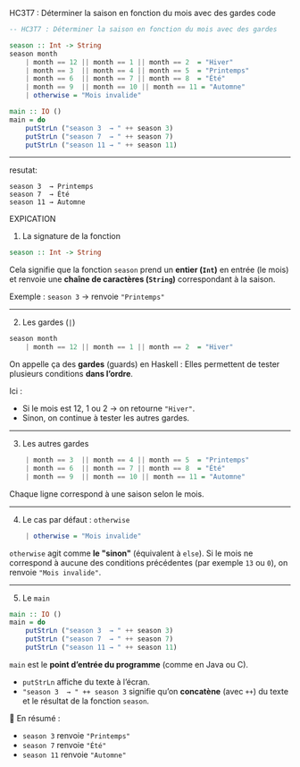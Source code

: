  HC3T7 : Déterminer la saison en fonction du mois avec des gardes
code
```haskell
-- HC3T7 : Déterminer la saison en fonction du mois avec des gardes

season :: Int -> String
season month
    | month == 12 || month == 1 || month == 2  = "Hiver"
    | month == 3  || month == 4 || month == 5  = "Printemps"
    | month == 6  || month == 7 || month == 8  = "Été"
    | month == 9  || month == 10 || month == 11 = "Automne"
    | otherwise = "Mois invalide"

main :: IO ()
main = do
    putStrLn ("season 3  → " ++ season 3)
    putStrLn ("season 7  → " ++ season 7)
    putStrLn ("season 11 → " ++ season 11)
```

---

resutat:

```
season 3  → Printemps
season 7  → Été
season 11 → Automne
```
EXPICATION 

1. La signature de la fonction

```haskell
season :: Int -> String
```

Cela signifie que la fonction `season` prend un **entier (`Int`)** en entrée (le mois)
et renvoie une **chaîne de caractères (`String`)** correspondant à la saison.

Exemple :
`season 3` → renvoie `"Printemps"`

---

 2. Les gardes (`|`)

```haskell
season month
    | month == 12 || month == 1 || month == 2  = "Hiver"
```

On appelle ça des **gardes** (guards) en Haskell :
Elles permettent de tester plusieurs conditions **dans l’ordre**.

Ici :

* Si le mois est 12, 1 ou 2 → on retourne `"Hiver"`.
* Sinon, on continue à tester les autres gardes.

---

3. Les autres gardes

```haskell
    | month == 3  || month == 4 || month == 5  = "Printemps"
    | month == 6  || month == 7 || month == 8  = "Été"
    | month == 9  || month == 10 || month == 11 = "Automne"
```

Chaque ligne correspond à une saison selon le mois.

---

4. Le cas par défaut : `otherwise`

```haskell
    | otherwise = "Mois invalide"
```

 `otherwise` agit comme **le "sinon"** (équivalent à `else`).
Si le mois ne correspond à aucune des conditions précédentes (par exemple `13` ou `0`),
on renvoie `"Mois invalide"`.

---

5. Le `main`

```haskell
main :: IO ()
main = do
    putStrLn ("season 3  → " ++ season 3)
    putStrLn ("season 7  → " ++ season 7)
    putStrLn ("season 11 → " ++ season 11)
```

`main` est le **point d’entrée du programme** (comme en Java ou C).

* `putStrLn` affiche du texte à l’écran.
* `"season 3  → " ++ season 3` signifie qu’on **concatène** (avec `++`) du texte et le résultat de la fonction `season`.

🧾 En résumé :

* `season 3` renvoie `"Printemps"`
* `season 7` renvoie `"Été"`
* `season 11` renvoie `"Automne"`


